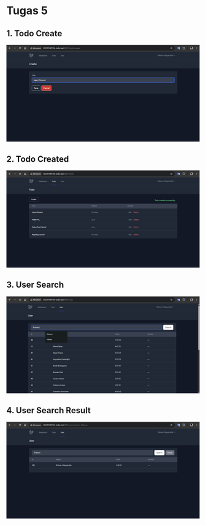 # Tugas 5

## 1. Todo Create
![alt text](<screenshoot\tugas5\create_todo.png>)

## 2. Todo Created
![alt text](<screenshoot/tugas5/todo_created.png>)

## 3. User Search
![alt text](<screenshoot/tugas5/search_user.png>)

## 4. User Search Result
![alt text](screenshoot/tugas5/search_result.png)